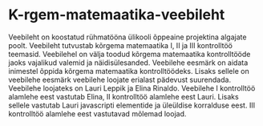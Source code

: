 # K-rgem-matemaatika-veebileht

Veebileht on koostatud rühmatööna ülikooli õppeaine projektina algajate poolt. Veebileht tutvustab kõrgema matemaatika I, II ja III kontrolltöö teemasid. Veebilehel on välja toodud kõrgema matemaatika kontrolltööde jaoks vajalikud valemid ja näidisülesanded. Veebilehe eesmärk on aidata inimestel õppida kõrgema matemaatika kontrolltöödeks. Lisaks sellele on veebilehe eesmärk veebilehe loojate erialast pädevust suurendada. Veebilehe loojateks on Lauri Leppik ja Elina Rinaldo. Veebilehe I kontrolltöö alamlehe eest vastutab Elina, II kontrolltöö alamlehe eest Lauri. Lisaks sellele vastutab Lauri javascripti elementide ja üleüldise korralduse eest. III kontrolltöö alamlehe eest vastutavad mõlemad loojad.

